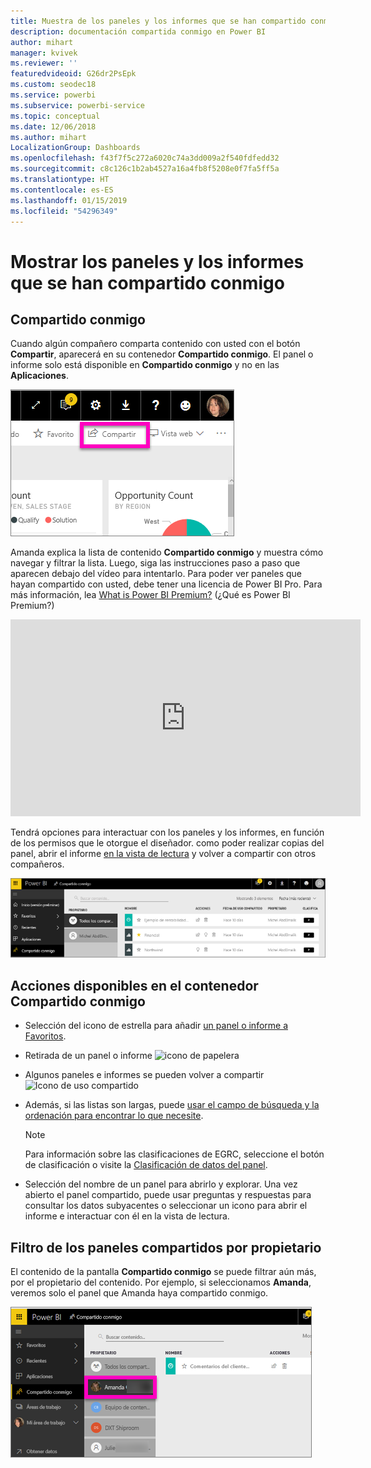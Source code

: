 ```yaml
---
title: Muestra de los paneles y los informes que se han compartido conmigo
description: documentación compartida conmigo en Power BI
author: mihart
manager: kvivek
ms.reviewer: ''
featuredvideoid: G26dr2PsEpk
ms.custom: seodec18
ms.service: powerbi
ms.subservice: powerbi-service
ms.topic: conceptual
ms.date: 12/06/2018
ms.author: mihart
LocalizationGroup: Dashboards
ms.openlocfilehash: f43f7f5c272a6020c74a3dd009a2f540fdfedd32
ms.sourcegitcommit: c8c126c1b2ab4527a16a4fb8f5208e0f7fa5ff5a
ms.translationtype: HT
ms.contentlocale: es-ES
ms.lasthandoff: 01/15/2019
ms.locfileid: "54296349"
---
```

# <a name="display-the-dashboards-and-reports-that-have-been-shared-with-me"></a>Mostrar los paneles y los informes que se han compartido conmigo
## <a name="shared-with-me"></a>Compartido conmigo

Cuando algún compañero comparta contenido con usted con el botón **Compartir**, aparecerá en su contenedor **Compartido conmigo**. El panel o informe solo está disponible en **Compartido conmigo** y no en las **Aplicaciones**.

![Icono de uso compartido](./media/end-user-shared-with-me/power-bi-share-dash.png)

Amanda explica la lista de contenido **Compartido conmigo** y muestra cómo navegar y filtrar la lista. Luego, siga las instrucciones paso a paso que aparecen debajo del vídeo para intentarlo. Para poder ver paneles que hayan compartido con usted, debe tener una licencia de Power BI Pro. Para más información, lea [What is Power BI Premium?](../service-premium.md) (¿Qué es Power BI Premium?)

<iframe width="560" height="315" src="https://www.youtube.com/embed/G26dr2PsEpk" frameborder="0" allowfullscreen></iframe>

Tendrá opciones para interactuar con los paneles y los informes, en función de los permisos que le otorgue el diseñador. como poder realizar copias del panel, abrir el informe [en la vista de lectura](end-user-reading-view.md) y volver a compartir con otros compañeros.

![Contenedor Compartido conmigo](./media/end-user-shared-with-me/power-bi-container.png)

## <a name="actions-available-from-the-shared-with-me-container"></a>Acciones disponibles en el contenedor **Compartido conmigo**
* Selección del icono de estrella para añadir [un panel o informe a Favoritos](end-user-favorite.md).
* Retirada de un panel o informe  ![icono de papelera](./media/end-user-shared-with-me/power-bi-delete-icon.png)
* Algunos paneles e informes se pueden volver a compartir  ![Icono de uso compartido](./media/end-user-shared-with-me/power-bi-share-icon-new.png)
* Además, si las listas son largas, puede [usar el campo de búsqueda y la ordenación para encontrar lo que necesite](end-user-search-sort.md).
  
  > [!NOTE]
  > Para información sobre las clasificaciones de EGRC, seleccione el botón de clasificación o visite la [Clasificación de datos del panel](../service-data-classification.md).
  > 
  > 
* Selección del nombre de un panel para abrirlo y explorar. Una vez abierto el panel compartido, puede usar preguntas y respuestas para consultar los datos subyacentes o seleccionar un icono para abrir el informe e interactuar con él en la vista de lectura.

## <a name="filter-shared-dashboards-by-owner"></a>Filtro de los paneles compartidos por propietario
El contenido de la pantalla **Compartido conmigo** se puede filtrar aún más, por el propietario del contenido. Por ejemplo, si seleccionamos **Amanda**, veremos solo el panel que Amanda haya compartido conmigo.

![Panel filtrado por propietario](./media/end-user-shared-with-me/power-bi-owner-new.png)